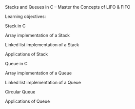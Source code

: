 Stacks and Queues in C – Master the Concepts of LIFO & FIFO

Learning objectives:

Stack in C

Array implementation of a Stack

Linked list implementation of a Stack

Applications of Stack

Queue in C

Array implementation of a Queue

Linked list implementation of a Queue

Circular Queue

Applications of Queue